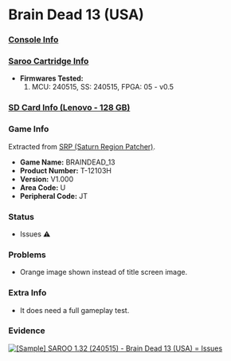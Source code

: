 # Brain Dead 13 (USA)

### [Console Info](../../../../../Info/Consoles/VA13/README.md)

### [Saroo Cartridge Info](../../../../../Info/Cartridges/RetroGameParadiseStore/1.32F/README.md)

- <b>Firmwares Tested:</b>
  1. MCU: 240515, SS: 240515, FPGA: 05 - v0.5

### [SD Card Info (Lenovo - 128 GB)](../../../../../Info/SdCards/Lenovo/128GB/fat32/README.md)

### Game Info

Extracted from [SRP (Saturn Region Patcher)](https://segaxtreme.net/resources/saturn-region-patcher.81/download).

- <b>Game Name:</b> BRAINDEAD_13
- <b>Product Number:</b> T-12103H
- <b>Version:</b> V1.000
- <b>Area Code:</b> U
- <b>Peripheral Code:</b> JT

### Status

- Issues :warning:

### Problems

- Orange image shown instead of title screen image.

### Extra Info

- It does need a full gameplay test.

### Evidence

[![[Sample] SAROO 1.32 (240515) - Brain Dead 13 (USA) = Issues](https://img.youtube.com/vi/BbfnCZFfDds/0.jpg)](https://www.youtube.com/watch?v=BbfnCZFfDds)
